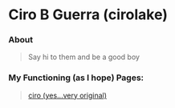 # Ciro B Guerra (cirolake)
### About
> Say hi to them and be a good boy
### My Functioning (as I hope) Pages:
> <a href="https://cirolake.github.io/ciro">ciro (yes...very original)</a>
